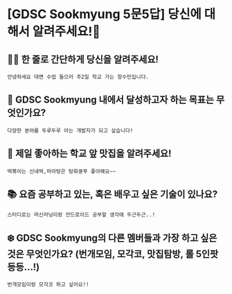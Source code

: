 # [GDSC Sookmyung 5문5답] 당신에 대해서 알려주세요!👀

## ☝🏻 한 줄로 간단하게 당신을 알려주세요!
    안녕하세요 대면 수업 들으러 주2일 학교 가는 장수민입니다.

## 🎯 GDSC Sookmyung 내에서 달성하고자 하는 목표는 무엇인가요?
    다양한 분야를 두루두루 아는 개발자가 되고 싶습니다!

## 🍕 제일 좋아하는 학교 앞 맛집을 알려주세요!
    떡볶이는 신내떡,마라탕은 탕화쿵푸 좋아해요~~

## 📚 요즘 공부하고 있는, 혹은 배우고 싶은 기술이 있나요?
    스터디로는 머신러닝이랑 안드로이드 공부할 생각에 두근두근..!

## ❄️ GDSC Sookmyung의 다른 멤버들과 가장 하고 싶은 것은 무엇인가요? (번개모임, 모각코, 맛집탐방, 롤 5인팟 등등...!)
    번개모임이랑 모각코 하고 싶어요!!
